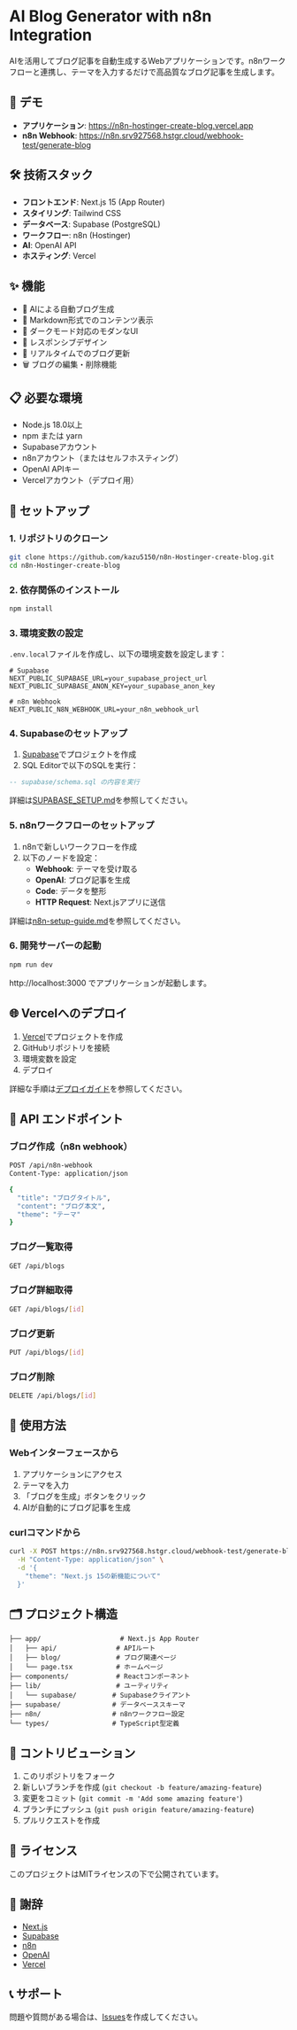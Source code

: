 # AI Blog Generator with n8n Integration

AIを活用してブログ記事を自動生成するWebアプリケーションです。n8nワークフローと連携し、テーマを入力するだけで高品質なブログ記事を生成します。

## 🚀 デモ

- **アプリケーション**: https://n8n-hostinger-create-blog.vercel.app
- **n8n Webhook**: https://n8n.srv927568.hstgr.cloud/webhook-test/generate-blog

## 🛠 技術スタック

- **フロントエンド**: Next.js 15 (App Router)
- **スタイリング**: Tailwind CSS
- **データベース**: Supabase (PostgreSQL)
- **ワークフロー**: n8n (Hostinger)
- **AI**: OpenAI API
- **ホスティング**: Vercel

## ✨ 機能

- 🤖 AIによる自動ブログ生成
- 📝 Markdown形式でのコンテンツ表示
- 🎨 ダークモード対応のモダンなUI
- 📱 レスポンシブデザイン
- 🔄 リアルタイムでのブログ更新
- 🗑️ ブログの編集・削除機能

## 📋 必要な環境

- Node.js 18.0以上
- npm または yarn
- Supabaseアカウント
- n8nアカウント（またはセルフホスティング）
- OpenAI APIキー
- Vercelアカウント（デプロイ用）

## 🔧 セットアップ

### 1. リポジトリのクローン

```bash
git clone https://github.com/kazu5150/n8n-Hostinger-create-blog.git
cd n8n-Hostinger-create-blog
```

### 2. 依存関係のインストール

```bash
npm install
```

### 3. 環境変数の設定

`.env.local`ファイルを作成し、以下の環境変数を設定します：

```env
# Supabase
NEXT_PUBLIC_SUPABASE_URL=your_supabase_project_url
NEXT_PUBLIC_SUPABASE_ANON_KEY=your_supabase_anon_key

# n8n Webhook
NEXT_PUBLIC_N8N_WEBHOOK_URL=your_n8n_webhook_url
```

### 4. Supabaseのセットアップ

1. [Supabase](https://supabase.com)でプロジェクトを作成
2. SQL Editorで以下のSQLを実行：

```sql
-- supabase/schema.sql の内容を実行
```

詳細は[SUPABASE_SETUP.md](./SUPABASE_SETUP.md)を参照してください。

### 5. n8nワークフローのセットアップ

1. n8nで新しいワークフローを作成
2. 以下のノードを設定：
   - **Webhook**: テーマを受け取る
   - **OpenAI**: ブログ記事を生成
   - **Code**: データを整形
   - **HTTP Request**: Next.jsアプリに送信

詳細は[n8n-setup-guide.md](./n8n-setup-guide.md)を参照してください。

### 6. 開発サーバーの起動

```bash
npm run dev
```

http://localhost:3000 でアプリケーションが起動します。

## 🌐 Vercelへのデプロイ

1. [Vercel](https://vercel.com)でプロジェクトを作成
2. GitHubリポジトリを接続
3. 環境変数を設定
4. デプロイ

詳細な手順は[デプロイガイド](#デプロイ)を参照してください。

## 🔌 API エンドポイント

### ブログ作成（n8n webhook）
```bash
POST /api/n8n-webhook
Content-Type: application/json

{
  "title": "ブログタイトル",
  "content": "ブログ本文",
  "theme": "テーマ"
}
```

### ブログ一覧取得
```bash
GET /api/blogs
```

### ブログ詳細取得
```bash
GET /api/blogs/[id]
```

### ブログ更新
```bash
PUT /api/blogs/[id]
```

### ブログ削除
```bash
DELETE /api/blogs/[id]
```

## 📝 使用方法

### Webインターフェースから

1. アプリケーションにアクセス
2. テーマを入力
3. 「ブログを生成」ボタンをクリック
4. AIが自動的にブログ記事を生成

### curlコマンドから

```bash
curl -X POST https://n8n.srv927568.hstgr.cloud/webhook-test/generate-blog \
  -H "Content-Type: application/json" \
  -d '{
    "theme": "Next.js 15の新機能について"
  }'
```

## 🗂 プロジェクト構造

```
├── app/                    # Next.js App Router
│   ├── api/               # APIルート
│   ├── blog/              # ブログ関連ページ
│   └── page.tsx           # ホームページ
├── components/            # Reactコンポーネント
├── lib/                   # ユーティリティ
│   └── supabase/         # Supabaseクライアント
├── supabase/             # データベーススキーマ
├── n8n/                  # n8nワークフロー設定
└── types/                # TypeScript型定義
```

## 🤝 コントリビューション

1. このリポジトリをフォーク
2. 新しいブランチを作成 (`git checkout -b feature/amazing-feature`)
3. 変更をコミット (`git commit -m 'Add some amazing feature'`)
4. ブランチにプッシュ (`git push origin feature/amazing-feature`)
5. プルリクエストを作成

## 📄 ライセンス

このプロジェクトはMITライセンスの下で公開されています。

## 🙏 謝辞

- [Next.js](https://nextjs.org/)
- [Supabase](https://supabase.com/)
- [n8n](https://n8n.io/)
- [OpenAI](https://openai.com/)
- [Vercel](https://vercel.com/)

## 📞 サポート

問題や質問がある場合は、[Issues](https://github.com/kazu5150/n8n-Hostinger-create-blog/issues)を作成してください。